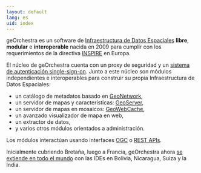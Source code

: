 ```yaml
---
layout: default
lang: es
uid: index
---
```


geOrchestra es un software de [Infraestructura de Datos Espaciales](http://en.wikipedia.org/wiki/Spatial_Data_Infrastructure) **libre**, **modular** e **interoperable** nacida en 2009 para cumplir con los requerimientos de la directiva [INSPIRE](http://fr.wikipedia.org/wiki/Infrastructure_for_Spatial_Information_in_the_European_Community) en Europa.

El núcleo de geOrchestra cuenta con un proxy de seguridad y un [sistema de autenticación single-sign-on](http://en.wikipedia.org/wiki/Single_sign-on).
Junto a este núcleo son módulos independientes e interoperables para construir su propia Infraestructura de Datos Espaciales:

  * un catálogo de metadatos basado en [GeoNetwork](http://geonetwork-opensource.org/),
  * un servidor de mapas y características: [GeoServer](http://geoserver.org/),
  * un servidor de mapas en mosaicos: [GeoWebCache](http://geowebcache.org/),
  * un avanzado visualizador de mapa en web,
  * un extractor de datos,
  * y varios otros módulos orientados a administración.

Los módulos interactúan usando interfaces [OGC](http://en.wikipedia.org/wiki/Open_Geospatial_Consortium) o [REST APIs](http://en.wikipedia.org/wiki/Representational_State_Transfer).

Inicialmente cubriendo Bretaña, luego a Francia, geOrchestra ahora [se extiende en todo el mundo](http://sdi.georchestra.org/mapfishapp/?wmc=app/contexts/relief.wmc) con las IDEs en Bolivia, Nicaragua, Suiza y la India.
